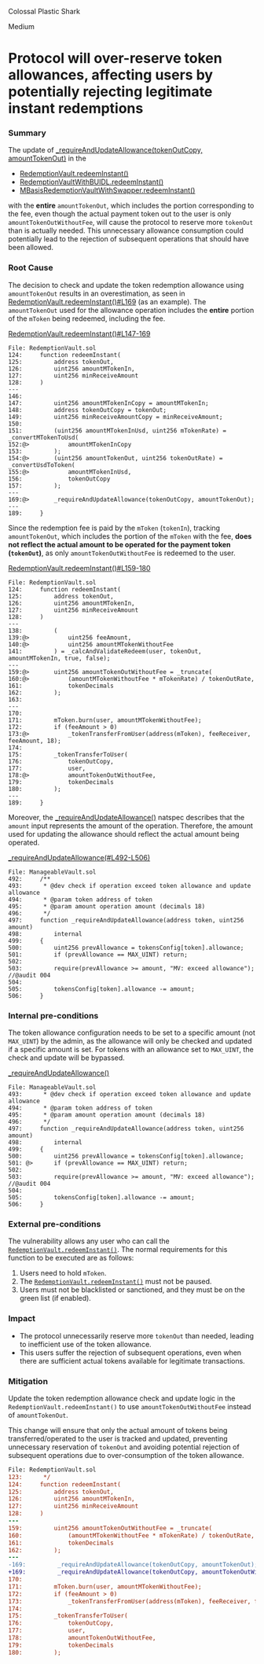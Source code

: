 Colossal Plastic Shark

Medium

# Protocol will over-reserve token allowances, affecting users by potentially rejecting legitimate instant redemptions

### Summary

The update of [_requireAndUpdateAllowance(tokenOutCopy, amountTokenOut)](https://github.com/sherlock-audit/2024-08-midas-minter-redeemer/blob/main/midas-contracts/contracts/RedemptionVault.sol#L169) in the 
* [RedemptionVault.redeemInstant()](https://github.com/sherlock-audit/2024-08-midas-minter-redeemer/blob/main/midas-contracts/contracts/RedemptionVault.sol#L124-L189) 
* [RedemptionVaultWithBUIDL.redeemInstant()](https://github.com/sherlock-audit/2024-08-midas-minter-redeemer/blob/main/midas-contracts/contracts/RedemptionVaultWithBUIDL.sol#L86-L156) 
* [MBasisRedemptionVaultWithSwapper.redeemInstant()](https://github.com/sherlock-audit/2024-08-midas-minter-redeemer/blob/main/midas-contracts/contracts/mBasis/MBasisRedemptionVaultWithSwapper.sol#L88-L180) 

with the **entire** `amountTokenOut`, which includes the portion corresponding to the fee, even though the actual payment token out to the user is only `amountTokenOutWithoutFee`, will cause the protocol to reserve more `tokenOut` than is actually needed. This unnecessary allowance consumption could potentially lead to the rejection of subsequent operations that should have been allowed.


### Root Cause

The decision to check and update the token redemption allowance using `amountTokenOut` results in an overestimation, as seen in [RedemptionVault.redeemInstant()#L169](https://github.com/sherlock-audit/2024-08-midas-minter-redeemer/blob/main/midas-contracts/contracts/RedemptionVault.sol#L169) (as an example). The `amountTokenOut` used for the allowance operation includes the **entire** portion of the `mToken` being redeemed, including the fee.

[RedemptionVault.redeemInstant()#L147-169](https://github.com/sherlock-audit/2024-08-midas-minter-redeemer/blob/main/midas-contracts/contracts/RedemptionVault.sol#L147-L169)
```solidity
File: RedemptionVault.sol
124:     function redeemInstant(
125:         address tokenOut,
126:         uint256 amountMTokenIn,
127:         uint256 minReceiveAmount
128:     )
---
146: 
147:         uint256 amountMTokenInCopy = amountMTokenIn;
148:         address tokenOutCopy = tokenOut;
149:         uint256 minReceiveAmountCopy = minReceiveAmount;
150: 
151:         (uint256 amountMTokenInUsd, uint256 mTokenRate) = _convertMTokenToUsd(
152:@>           amountMTokenInCopy
153:         );
154:@>       (uint256 amountTokenOut, uint256 tokenOutRate) = _convertUsdToToken(
155:@>           amountMTokenInUsd,
156:             tokenOutCopy
157:         );
---
169:@>       _requireAndUpdateAllowance(tokenOutCopy, amountTokenOut);
---
189:     }

```

Since the redemption fee is paid by the `mToken` (`tokenIn`), tracking `amountTokenOut`, which includes the portion of the `mToken` with the fee, **does not reflect the actual amount to be operated for the payment token (`tokenOut`)**, as only `amountTokenOutWithoutFee` is redeemed to the user.

[RedemptionVault.redeemInstant()#L159-180](https://github.com/sherlock-audit/2024-08-midas-minter-redeemer/blob/main/midas-contracts/contracts/RedemptionVault.sol#L159-L180)
```solidity
File: RedemptionVault.sol
124:     function redeemInstant(
125:         address tokenOut,
126:         uint256 amountMTokenIn,
127:         uint256 minReceiveAmount
128:     )
---
138:         (
139:@>           uint256 feeAmount,
140:@>           uint256 amountMTokenWithoutFee
141:         ) = _calcAndValidateRedeem(user, tokenOut, amountMTokenIn, true, false);
---
159:@>       uint256 amountTokenOutWithoutFee = _truncate(
160:@>           (amountMTokenWithoutFee * mTokenRate) / tokenOutRate,
161:             tokenDecimals
162:         );
163: 
---
170: 
171:         mToken.burn(user, amountMTokenWithoutFee);
172:         if (feeAmount > 0)
173:@>           _tokenTransferFromUser(address(mToken), feeReceiver, feeAmount, 18);
174: 
175:         _tokenTransferToUser(
176:             tokenOutCopy,
177:             user,
178:@>           amountTokenOutWithoutFee,
179:             tokenDecimals
180:         );
---
189:     }
```

Moreover, the [_requireAndUpdateAllowance()](https://github.com/sherlock-audit/2024-08-midas-minter-redeemer/blob/main/midas-contracts/contracts/abstract/ManageableVault.sol#L492-L506) natspec describes that the `amount` input represents the amount of the operation. Therefore, the amount used for updating the allowance should reflect the actual amount being operated.

[_requireAndUpdateAllowance(#L492-L506)](https://github.com/sherlock-audit/2024-08-midas-minter-redeemer/blob/main/midas-contracts/contracts/abstract/ManageableVault.sol#L492-L506)
```solidity
File: ManageableVault.sol
492:     /**
493:      * @dev check if operation exceed token allowance and update allowance
494:      * @param token address of token
495:      * @param amount operation amount (decimals 18)
496:      */
497:     function _requireAndUpdateAllowance(address token, uint256 amount)
498:         internal
499:     {   
500:         uint256 prevAllowance = tokensConfig[token].allowance;
501:         if (prevAllowance == MAX_UINT) return;
502: 
503:         require(prevAllowance >= amount, "MV: exceed allowance");   //@audit 004
504: 
505:         tokensConfig[token].allowance -= amount;
506:     }
```


### Internal pre-conditions

The token allowance configuration needs to be set to a specific amount (not `MAX_UINT`) by the admin, as the allowance will only be checked and updated if a specific amount is set. For tokens with an allowance set to `MAX_UINT`, the check and update will be bypassed.

[_requireAndUpdateAllowance()](https://github.com/sherlock-audit/2024-08-midas-minter-redeemer/blob/main/midas-contracts/contracts/abstract/ManageableVault.sol#L493-L506)
```solidity
File: ManageableVault.sol
493:      * @dev check if operation exceed token allowance and update allowance
494:      * @param token address of token
495:      * @param amount operation amount (decimals 18)
496:      */
497:     function _requireAndUpdateAllowance(address token, uint256 amount)
498:         internal
499:     {   
500:         uint256 prevAllowance = tokensConfig[token].allowance;
501: @>      if (prevAllowance == MAX_UINT) return;
502: 
503:         require(prevAllowance >= amount, "MV: exceed allowance");   //@audit 004
504: 
505:         tokensConfig[token].allowance -= amount;
506:     }
```


### External pre-conditions

The vulnerability allows any user who can call the [`RedemptionVault.redeemInstant()`](https://github.com/sherlock-audit/2024-08-midas-minter-redeemer/blob/main/midas-contracts/contracts/RedemptionVault.sol#L124C14-L189). The normal requirements for this function to be executed are as follows:

1. Users need to hold `mToken`.
2. The [`RedemptionVault.redeemInstant()`](https://github.com/sherlock-audit/2024-08-midas-minter-redeemer/blob/main/midas-contracts/contracts/RedemptionVault.sol#L124C14-L189) must not be paused.
3. Users must not be blacklisted or sanctioned, and they must be on the green list (if enabled).


### Impact

- The protocol unnecessarily reserve more `tokenOut` than needed, leading to inefficient use of the token allowance.
- This users suffer the rejection of subsequent operations, even when there are sufficient actual tokens available for legitimate transactions.


### Mitigation

Update the token redemption allowance check and update logic in the `RedemptionVault.redeemInstant()` to use `amountTokenOutWithoutFee` instead of `amountTokenOut`. 

This change will ensure that only the actual amount of tokens being transferred/operated to the user is tracked and updated, preventing unnecessary reservation of `tokenOut` and avoiding potential rejection of subsequent operations due to over-consumption of the token allowance.

```diff
File: RedemptionVault.sol
123:      */
124:     function redeemInstant(
125:         address tokenOut,
126:         uint256 amountMTokenIn,
127:         uint256 minReceiveAmount
128:     )
---
159:         uint256 amountTokenOutWithoutFee = _truncate(
160:             (amountMTokenWithoutFee * mTokenRate) / tokenOutRate,
161:             tokenDecimals
162:         );
---
-169:         _requireAndUpdateAllowance(tokenOutCopy, amountTokenOut); 
+169:         _requireAndUpdateAllowance(tokenOutCopy, amountTokenOutWithoutFee); 
170: 
171:         mToken.burn(user, amountMTokenWithoutFee);
172:         if (feeAmount > 0)
173:             _tokenTransferFromUser(address(mToken), feeReceiver, feeAmount, 18);
174: 
175:         _tokenTransferToUser(
176:             tokenOutCopy,
177:             user,
178:             amountTokenOutWithoutFee,
179:             tokenDecimals
180:         );
```